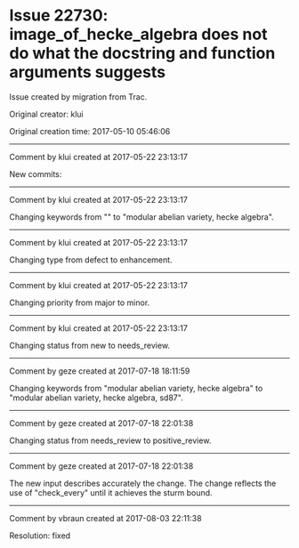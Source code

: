 # Issue 22730: image_of_hecke_algebra does not do what the docstring and function arguments suggests

Issue created by migration from Trac.

Original creator: klui

Original creation time: 2017-05-10 05:46:06




---

Comment by klui created at 2017-05-22 23:13:17

New commits:


---

Comment by klui created at 2017-05-22 23:13:17

Changing keywords from "" to "modular abelian variety, hecke algebra".


---

Comment by klui created at 2017-05-22 23:13:17

Changing type from defect to enhancement.


---

Comment by klui created at 2017-05-22 23:13:17

Changing priority from major to minor.


---

Comment by klui created at 2017-05-22 23:13:17

Changing status from new to needs_review.


---

Comment by geze created at 2017-07-18 18:11:59

Changing keywords from "modular abelian variety, hecke algebra" to "modular abelian variety, hecke algebra, sd87".


---

Comment by geze created at 2017-07-18 22:01:38

Changing status from needs_review to positive_review.


---

Comment by geze created at 2017-07-18 22:01:38

The new input describes accurately the change.
The change reflects the use of "check_every" until it achieves the sturm bound.


---

Comment by vbraun created at 2017-08-03 22:11:38

Resolution: fixed
